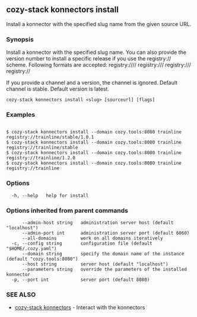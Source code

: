 ## cozy-stack konnectors install

Install a konnector with the specified slug name
from the given source URL.

### Synopsis


Install a konnector with the specified slug name. You can also provide the
version number to install a specific release if you use the registry:// scheme.
Following formats are accepted:
	registry://<konnector>/<channel>/<version>
	registry://<konnector>/<channel>
	registry://<konnector>/<version>
	registry://<konnector>

If you provide a channel and a version, the channel is ignored.
Default channel is stable.
Default version is latest.


```
cozy-stack konnectors install <slug> [sourceurl] [flags]
```

### Examples

```

$ cozy-stack konnectors install --domain cozy.tools:8080 trainline registry://trainline/stable/1.0.1
$ cozy-stack konnectors install --domain cozy.tools:8080 trainline registry://trainline/stable
$ cozy-stack konnectors install --domain cozy.tools:8080 trainline registry://trainline/1.2.0
$ cozy-stack konnectors install --domain cozy.tools:8080 trainline registry://trainline

```

### Options

```
  -h, --help   help for install
```

### Options inherited from parent commands

```
      --admin-host string   administration server host (default "localhost")
      --admin-port int      administration server port (default 6060)
      --all-domains         work on all domains iteratively
  -c, --config string       configuration file (default "$HOME/.cozy.yaml")
      --domain string       specify the domain name of the instance (default "cozy.tools:8080")
      --host string         server host (default "localhost")
      --parameters string   override the parameters of the installed konnector
  -p, --port int            server port (default 8080)
```

### SEE ALSO

* [cozy-stack konnectors](cozy-stack_konnectors.md)	 - Interact with the konnectors

